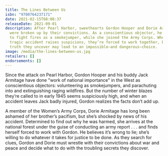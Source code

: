 ```yaml
---
title: The Lines Between Us
isbn: "9780764237171"
date: 2021-02-15T08:08:37
releaseDate: 2021-09-01
description: After Pearl Harbor, sweethearts Gordon Hooper and Dorie Armitage
  were broken up by their convictions. As a conscientious objector, he went west
  to fight fires as a smokejumper, while she joined the Army Corps. When a
  tragic accident raises suspicions, they’re forced to work together, but the
  truth they uncover may lead to an impossible—and dangerous—choice.
image: /media/the-lines-between-us.jpg
retailers: []
endorsements: []
---
```

Since the attack on Pearl Harbor, Gordon Hooper and his buddy Jack Armitage have done "work of national importance" in the West as conscientious objectors: volunteering as smokejumpers, and parachuting into and extinguishing raging wildfires. But the number of winter blazes they’re called to in early 1945 seems suspiciously high, and when an accident leaves Jack badly injured, Gordon realizes the facts don’t add up.

A member of the Women’s Army Corps, Dorie Armitage has long been ashamed of her brother’s pacifism, but she’s shocked by news of his accident. Determined to find out why he was harmed, she arrives at the national forest under the guise of conducting an army report . . . and finds herself forced to work with Gordon. He believes it’s wrong to lie; she’s willing to do whatever it takes for justice to be done. As they search for clues, Gordon and Dorie must wrestle with their convictions about war and peace and decide what to do with the troubling secrets they discover.